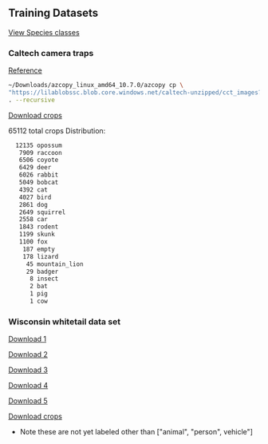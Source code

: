 
## Training Datasets

[View Species classes](../tkteach/categories.txt)

### Caltech camera traps

[Reference](http://lila.science/datasets/caltech-camera-traps)

```bash
~/Downloads/azcopy_linux_amd64_10.7.0/azcopy cp \
"https://lilablobssc.blob.core.windows.net/caltech-unzipped/cct_images?st=2020-01-01T00%3A00%3A00Z&se=2034-01-01T00%3A00%3A00Z&sp=rl&sv=2019-07-07&sr=c&sig=uNGA5/QrgqpnU4VeT5tBqhx0GN4Tu8jJ7neUyJqIQss%3D" \
. --recursive
```

[Download crops](https://drive.google.com/file/d/1w637_EcV637L8TxfWdcm6WmEvmBh480G/view?usp=sharing)

65112 total crops
Distribution:

```bash
  12135 opossum
   7909 raccoon
   6506 coyote
   6429 deer
   6026 rabbit
   5049 bobcat
   4392 cat
   4027 bird
   2861 dog
   2649 squirrel
   2558 car
   1843 rodent
   1199 skunk
   1100 fox
    187 empty
    178 lizard
     45 mountain_lion
     29 badger
      8 insect
      2 bat
      1 pig
      1 cow
```

### Wisconsin whitetail data set

[Download 1](https://drive.google.com/drive/folders/1jjkIPjz0Mv3ETYhafE4maNvtBfAxgRsW?usp=sharing)

[Download 2](https://drive.google.com/drive/folders/1E1bVtDpXvgYpXbO5jpYDV37TYc9sUp2C?usp=sharing)

[Download 3](https://drive.google.com/drive/folders/1ihIpAar8G2kFvC2jOwJFA9GAUSGwT1Tb?usp=sharing)

[Download 4](https://drive.google.com/drive/folders/0B4BRcQQjVlWyVnctaE84Y3dHcDQ?usp=sharing)

[Download 5](https://drive.google.com/drive/folders/0B4BRcQQjVlWyVXNMeHJ4LTdJV2c?usp=sharing)

[Download crops](https://drive.google.com/file/d/1abNziJezvqEW0ziC-86AChthp6Kt1pQY/view?usp=sharing)

* Note these are not yet labeled other than ["animal", "person", vehicle"]

